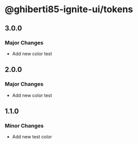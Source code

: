 # @ghiberti85-ignite-ui/tokens

## 3.0.0

### Major Changes

- Add new color test

## 2.0.0

### Major Changes

- Add new color test

## 1.1.0

### Minor Changes

- Add new test color

